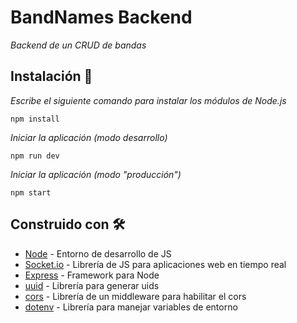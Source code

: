 # BandNames Backend

_Backend de un CRUD de bandas_

## Instalación 🔧

_Escribe el siguiente comando para instalar los módulos de Node.js_

```
npm install
```

_Iniciar la aplicación (modo desarrollo)_

```
npm run dev
```

_Iniciar la aplicación (modo "producción")_

```
npm start
```

## Construido con 🛠️

* [Node](https://nodejs.org/en/) - Entorno de desarrollo de JS
* [Socket.io](https://github.com/socketio/socket.io) - Librería de JS para aplicaciones web en tiempo real
* [Express](http://expressjs.com/) - Framework para Node
* [uuid](https://www.npmjs.com/package/uuid) - Librería para generar uids
* [cors](https://www.npmjs.com/package/cors) - Librería de un middleware para habilitar el cors
* [dotenv](https://www.npmjs.com/package/dotenv) - Librería para manejar variables de entorno
